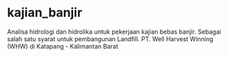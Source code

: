 # kajian_banjir
Analisa hidrologi dan hidrolika untuk pekerjaan kajian bebas banjir.
Sebagai salah satu syarat untuk pembangunan Landfill.
PT. Well Harvest Winning (WHW) di Katapang - Kalimantan Barat
